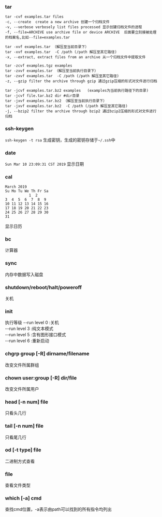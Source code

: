 
### tar
```
tar -cvf examples.tar files
-c, --create  create a new archive 创建一个归档文件
-v, --verbose verbosely list files processed 显示创建归档文件的进程
-f, --file=ARCHIVE use archive file or device ARCHIVE  后面要立刻接被处理的档案名,比如--file=examples.tar

tar -xvf examples.tar （解压至当前目录下）
tar -xvf examples.tar  -C /path (/path 解压至其它路径)
-x, --extract, extract files from an archive 从一个归档文件中提取文件

tar -zcvf examples.tgz examples
tar -zxvf examples.tar （解压至当前执行目录下）
tar -zxvf examples.tar  -C /path (/path 解压至其它路径)
-z, --gzip filter the archive through gzip 通过gzip压缩的形式对文件进行归档

tar -jcvf examples.tar.bz2 examples   (examples为当前执行路径下的目录)
tar -jcvf file.tar.bz2 dir #dir目录
tar -jxvf examples.tar.bz2 （解压至当前执行目录下）
tar -jxvf examples.tar.bz2  -C /path (/path 解压至其它路径)
-j, --bzip2 filter the archive through bzip2 通过bzip2压缩的形式对文件进行归档
```

### ssh-keygen
`ssh-keygen -t rsa` 生成密钥，生成的密钥存储于`~/.ssh`中

### date
`Sun Mar 10 23:09:31 CST 2019`
显示日期

### cal
```
March 2019
Su Mo Tu We Th Fr Sa
           1  2
3  4  5  6  7  8  9
10 11 12 13 14 15 16
17 18 19 20 21 22 23
24 25 26 27 28 29 30
31
```
显示日历

### bc
计算器

### sync
内存中数据写入磁盘

### shutdown/reboot/halt/poweroff
关机

### init
执行等级
--run level 0 :关机  
--run level 3 :纯文本模式  
--run level 5 :含有图形接口模式  
--run level 6 :重新启动  

### chgrp group [-R] dirname/filename
改变文件所属群组

### chown user:group [-R] dir/file
改变文件所属用户

### head [-n num] file
只看头几行

### tail [-n num] file
只看尾几行

### od [-t type] file
二进制方式查看

### file
查看文件类型

### which [-a] cmd
查找cmd位置，-a表示由path可以找到的所有指令均列出
